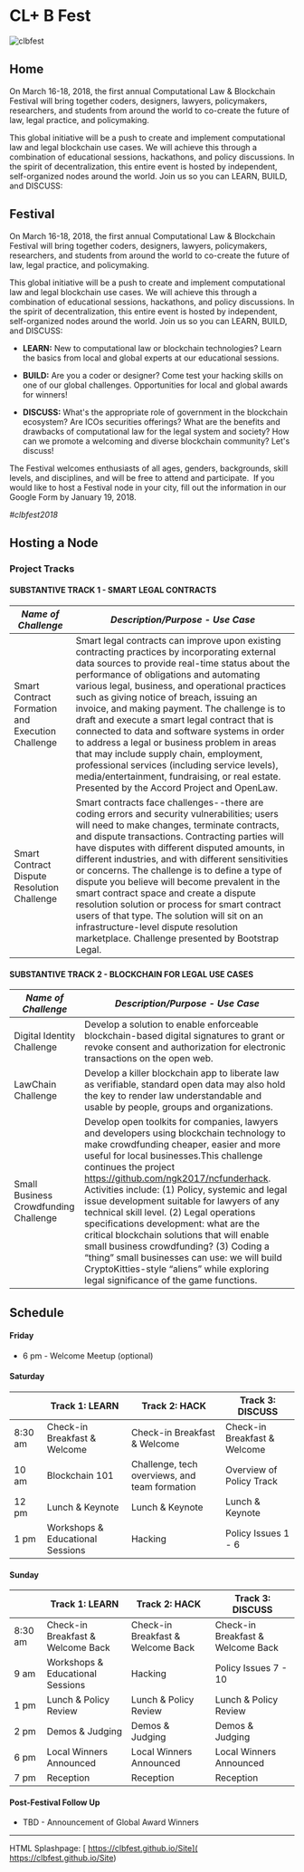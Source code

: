 # CL+ B Fest

![clbfest](https://user-images.githubusercontent.com/10615650/34959250-b2a35ae0-fa03-11e7-8a86-55426116c784.png)


## Home
On March 16-18, 2018, the first annual Computational Law & Blockchain Festival will bring together coders, designers, lawyers, policymakers, researchers, and students from around the world to co-create the future of law, legal practice, and policymaking.

This global initiative will be a push to create and implement computational law and legal blockchain use cases. We will achieve this through a combination of educational sessions, hackathons, and policy discussions. In the spirit of decentralization, this entire event is hosted by independent, self-organized nodes around the world. Join us so you can LEARN, BUILD, and DISCUSS:

## Festival
On March 16-18, 2018, the first annual Computational Law & Blockchain Festival will bring together coders, designers, lawyers, policymakers, researchers, and students from around the world to co-create the future of law, legal practice, and policymaking.

This global initiative will be a push to create and implement computational law and legal blockchain use cases. We will achieve this through a combination of educational sessions, hackathons, and policy discussions. In the spirit of decentralization, this entire event is hosted by independent, self-organized nodes around the world. Join us so you can LEARN, BUILD, and DISCUSS:

* **LEARN:** New to computational law or blockchain technologies? Learn the basics from local and global experts at our educational sessions.

* **BUILD:** Are you a coder or designer? Come test your hacking skills on one of our global challenges. Opportunities for local and global awards for winners!

* **DISCUSS:** What's the appropriate role of government in the blockchain ecosystem? Are ICOs securities offerings? What are the benefits and drawbacks of computational law for the legal system and society? How can we promote a welcoming and diverse blockchain community? Let's discuss!

The Festival welcomes enthusiasts of all ages, genders, backgrounds, skill levels, and disciplines, and will be free to attend and participate.  If you would like to host a Festival node in your city, fill out the information in our Google Form by January 19, 2018.


*#clbfest2018*

## Hosting a Node

### Project Tracks

#### SUBSTANTIVE TRACK 1 - SMART LEGAL CONTRACTS

| *Name of Challenge* | *Description/Purpose - Use Case* | 
|------------------|--------------|
| Smart Contract Formation and Execution Challenge | Smart legal contracts can improve upon existing contracting practices by incorporating external data sources to provide real-time status about the performance of obligations and automating various legal, business, and operational practices such as giving notice of breach, issuing an invoice, and making payment. The challenge is to draft and execute a smart legal contract that is connected to data and software systems in order to address a legal or business problem in areas that may include supply chain, employment, professional services (including service levels), media/entertainment, fundraising, or real estate. Presented by the Accord Project and OpenLaw. | 
| Smart Contract Dispute Resolution Challenge |Smart contracts face challenges--there are coding errors and security vulnerabilities; users will need to make changes, terminate contracts, and dispute transactions. Contracting parties will have disputes with different disputed amounts, in different industries, and with different sensitivities or concerns. The challenge is to define a type of dispute you believe will become prevalent in the smart contract space and create a dispute resolution solution or process for smart contract users of that type. The solution will sit on an infrastructure-level dispute resolution marketplace. Challenge presented by Bootstrap Legal.|

#### SUBSTANTIVE TRACK 2 - BLOCKCHAIN FOR LEGAL USE CASES

| *Name of Challenge* | *Description/Purpose - Use Case* | 
|-----------|--------|
| Digital Identity Challenge |Develop a solution to enable enforceable blockchain-based digital signatures to grant or revoke consent and authorization for electronic transactions on the open web. |
| LawChain Challenge | Develop a killer blockchain app to liberate law as verifiable, standard open data may also hold the key to render law understandable and usable by people, groups and organizations. |
| Small Business Crowdfunding Challenge | Develop open toolkits for companies, lawyers and developers using blockchain technology to make crowdfunding cheaper, easier and more useful for local businesses.This challenge continues the project https://github.com/ngk2017/ncfunderhack. Activities include: (1) Policy, systemic and legal issue development suitable for lawyers of any technical skill level. (2) Legal operations specifications development: what are the critical blockchain solutions that will enable small business crowdfunding? (3) Coding a “thing” small businesses can use: we will build CryptoKitties-style “aliens” while exploring legal significance of the game functions. | 

## Schedule

#### Friday
* 6 pm - Welcome Meetup (optional)

#### Saturday

|| Track 1: LEARN | Track 2: HACK | Track 3: DISCUSS |
|--------|-----------|---------|--------------------|
| 8:30 am | Check-in Breakfast & Welcome | Check-in Breakfast & Welcome | Check-in Breakfast & Welcome |
| 10 am | Blockchain 101 | Challenge, tech overviews, and team formation | Overview of Policy Track |
| 12 pm | Lunch & Keynote | Lunch & Keynote | Lunch & Keynote |
| 1 pm | Workshops & Educational Sessions | Hacking | Policy Issues 1 - 6 |


#### Sunday

|| Track 1: LEARN | Track 2: HACK | Track 3: DISCUSS |
|--------|-----------|---------|--------------------|
| 8:30 am | Check-in Breakfast & Welcome Back | Check-in Breakfast & Welcome Back| Check-in Breakfast & Welcome Back |
| 9 am | Workshops & Educational Sessions | Hacking | Policy Issues 7 - 10 |
| 1 pm | Lunch & Policy Review |  Lunch & Policy Review |  Lunch & Policy Review |
| 2 pm | Demos & Judging | Demos & Judging | Demos & Judging |
| 6 pm | Local Winners Announced | Local Winners Announced | Local Winners Announced |
| 7 pm | Reception | Reception | Reception

#### Post-Festival Follow Up
* TBD -  Announcement of Global Award Winners

---------------------
HTML Splashpage: [ https://clbfest.github.io/Site]( https://clbfest.github.io/Site)
